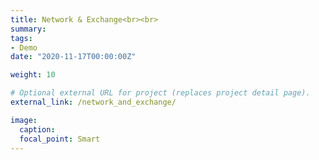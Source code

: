 ```yaml
---
title: Network & Exchange<br><br>
summary:
tags:
- Demo
date: "2020-11-17T00:00:00Z"

weight: 10

# Optional external URL for project (replaces project detail page).
external_link: /network_and_exchange/

image:
  caption:
  focal_point: Smart
---
```

